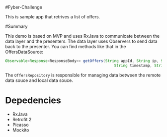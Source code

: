 #Fyber-Challenge

This is sample app that retrives a list of offers.

#Summary

This demo is based on MVP and uses RxJava to communicate between the data layer and the presenters. The data layer uses Observers to send data back to the presenter. You can find methods like that in the OffersDataSource:

```java
Observable<Response<ResponseBody>> getOffers(String appId, String ip, String locale, String offer_type,
                                                 String timestamp, String uId, String token);
```

The `OffersRepository` is responsible for managing data between the remote data souce and local data souce. 

# Depedencies 

* RxJava
* Retrofit 2
* Picasso
* Mockito
